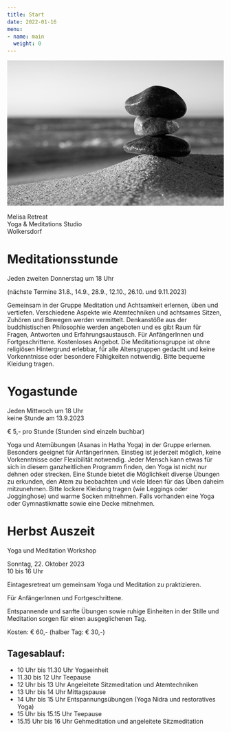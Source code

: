 ```yaml
---
title: Start
date: 2022-01-16
menu:
- name: main
  weight: 0
---
```


![Stack of rocks on a beach](../images/rocks.jpg)

Melisa Retreat  
Yoga & Meditations Studio  
Wolkersdorf

# Meditationsstunde

Jeden zweiten Donnerstag um 18 Uhr

(nächste Termine 31.8., 14.9., 28.9., 12.10., 26.10. und 9.11.2023)

Gemeinsam in der Gruppe Meditation und Achtsamkeit erlernen, üben und vertiefen. Verschiedene Aspekte wie Atemtechniken und achtsames Sitzen, Zuhören und Bewegen werden vermittelt. Denkanstöße aus der buddhistischen Philosophie werden angeboten und es gibt Raum für Fragen, Antworten und Erfahrungsaustausch. Für AnfängerInnen und Fortgeschrittene. Kostenloses Angebot.
Die Meditationsgruppe ist ohne religiösen Hintergrund erlebbar, für alle Altersgruppen gedacht und keine Vorkenntnisse oder besondere Fähigkeiten notwendig.
Bitte bequeme Kleidung tragen.

# Yogastunde

Jeden Mittwoch um 18 Uhr  
keine Stunde am 13.9.2023

€ 5,-  pro Stunde (Stunden sind einzeln buchbar)

Yoga und Atemübungen (Asanas in Hatha Yoga) in der Gruppe erlernen. Besonders geeignet für AnfängerInnen. Einstieg ist jederzeit möglich, keine Vorkenntnisse oder Flexibilität notwendig. Jeder Mensch kann etwas für sich in diesem ganzheitlichen Programm finden, den Yoga ist nicht nur dehnen oder strecken. Eine Stunde bietet die Möglichkeit diverse Übungen zu erkunden, den Atem zu beobachten und viele Ideen für das Üben daheim mitzunehmen.
Bitte lockere Kleidung tragen (wie Leggings oder Jogginghose) und warme Socken mitnehmen. Falls
vorhanden eine Yoga oder Gymnastikmatte sowie eine Decke mitnehmen.

# Herbst Auszeit

Yoga und Meditation Workshop

Sonntag, 22. Oktober 2023  
10 bis 16 Uhr

Eintagesretreat um gemeinsam Yoga und Meditation zu praktizieren.

Für AnfängerInnen und Fortgeschrittene.

Entspannende und sanfte Übungen sowie ruhige Einheiten in der Stille und Meditation sorgen für einen ausgeglichenen Tag.

Kosten: € 60,- (halber Tag: € 30,-)

## Tagesablauf:

- 10 Uhr bis 11.30 Uhr Yogaeinheit
- 11.30 bis 12 Uhr Teepause
- 12 Uhr bis 13 Uhr Angeleitete Sitzmeditation und Atemtechniken
- 13 Uhr bis 14 Uhr Mittagspause
- 14 Uhr bis 15 Uhr Entspannungsübungen (Yoga Nidra und restoratives Yoga)
- 15 Uhr bis 15.15 Uhr Teepause
- 15.15 Uhr bis 16 Uhr Gehmeditation und angeleitete Sitzmeditation
